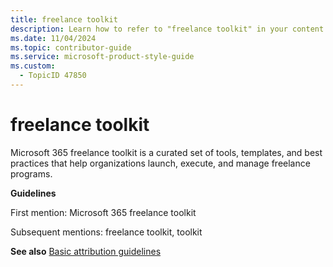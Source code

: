 ```yaml
---
title: freelance toolkit
description: Learn how to refer to "freelance toolkit" in your content.
ms.date: 11/04/2024
ms.topic: contributor-guide
ms.service: microsoft-product-style-guide
ms.custom:
  - TopicID 47850
---
```



# freelance toolkit

Microsoft 365 freelance toolkit is a curated set of tools, templates, and best practices that help organizations launch, execute, and manage freelance programs.

**Guidelines**

First mention: Microsoft 365 freelance toolkit

Subsequent mentions: freelance toolkit, toolkit

**See also** [Basic attribution guidelines](~\product-and-feature-names\basic-attribution-guidelines.md)  
